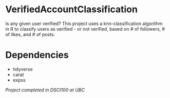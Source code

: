 # VerifiedAccountClassification
Is any given user verified? This project uses a knn-classification algorithm in R to classify users as verified - or not verified, based on # of followers, # of likes, and # of posts.

# Dependencies
- tidyverse
- carat
- expss

*Project completed in DSCI100 at UBC*
